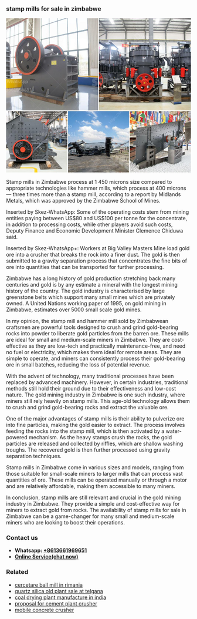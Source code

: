 <h3>stamp mills for sale in zimbabwe</h3><img src='1704857096.jpg' alt=''><p>Stamp mills in Zimbabwe process at 1 450 microns size compared to appropriate technologies like hammer mills, which process at 400 microns — three times more than a stamp mill, according to a report by Midlands Metals, which was approved by the Zimbabwe School of Mines.</p><p>Inserted by Skez-WhatsApp: Some of the operating costs stem from mining entities paying between US$80 and US$100 per tonne for the concentrate, in addition to processing costs, while other players avoid such costs, Deputy Finance and Economic Development Minister Clemence Chiduwa said.</p><p>Inserted by Skez-WhatsApp+: Workers at Big Valley Masters Mine load gold ore into a crusher that breaks the rock into a finer dust. The gold is then submitted to a gravity separation process that concentrates the fine bits of ore into quantities that can be transported for further processing.</p><p>Zimbabwe has a long history of gold production stretching back many centuries and gold is by any estimate a mineral with the longest mining history of the country. The gold industry is characterised by large greenstone belts which support many small mines which are privately owned. A United Nations working paper of 1995, on gold mining in Zimbabwe, estimates over 5000 small scale gold mines.</p><p>In my opinion, the stamp mill and hammer mill sold by Zimbabwean craftsmen are powerful tools designed to crush and grind gold-bearing rocks into powder to liberate gold particles from the barren ore. These mills are ideal for small and medium-scale miners in Zimbabwe. They are cost-effective as they are low-tech and practically maintenance-free, and need no fuel or electricity, which makes them ideal for remote areas. They are simple to operate, and miners can consistently process their gold-bearing ore in small batches, reducing the loss of potential revenue.</p><p>With the advent of technology, many traditional processes have been replaced by advanced machinery. However, in certain industries, traditional methods still hold their ground due to their effectiveness and low-cost nature. The gold mining industry in Zimbabwe is one such industry, where miners still rely heavily on stamp mills. This age-old technology allows them to crush and grind gold-bearing rocks and extract the valuable ore.</p><p>One of the major advantages of stamp mills is their ability to pulverize ore into fine particles, making the gold easier to extract. The process involves feeding the rocks into the stamp mill, which is then activated by a water-powered mechanism. As the heavy stamps crush the rocks, the gold particles are released and collected by riffles, which are shallow washing troughs. The recovered gold is then further processed using gravity separation techniques.</p><p>Stamp mills in Zimbabwe come in various sizes and models, ranging from those suitable for small-scale miners to larger mills that can process vast quantities of ore. These mills can be operated manually or through a motor and are relatively affordable, making them accessible to many miners. </p><p>In conclusion, stamp mills are still relevant and crucial in the gold mining industry in Zimbabwe. They provide a simple and cost-effective way for miners to extract gold from rocks. The availability of stamp mills for sale in Zimbabwe can be a game-changer for many small and medium-scale miners who are looking to boost their operations.</p><h3>Contact us</h3><ul><li><strong>Whatsapp:&nbsp;<a href="https://wa.me/8613661969651">+8613661969651</a></strong></li><li><a href="https://swt.shibang-china.com/?git&amp;zhl&amp;stamp mills for sale in zimbabwe"><strong>Online Service(chat now)</strong></a></li></ul><h3>Related</h3><ul><li><a href='cercetare ball mill in rimania.md'>cercetare ball mill in rimania</a></li><li><a href='quartz silica old plant sale at telgana.md'>quartz silica old plant sale at telgana</a></li><li><a href='coal drying plant manufacture in india.md'>coal drying plant manufacture in india</a></li><li><a href='proposal for cement plant crusher.md'>proposal for cement plant crusher</a></li><li><a href='mobile concrete crusher.md'>mobile concrete crusher</a></li></ul>